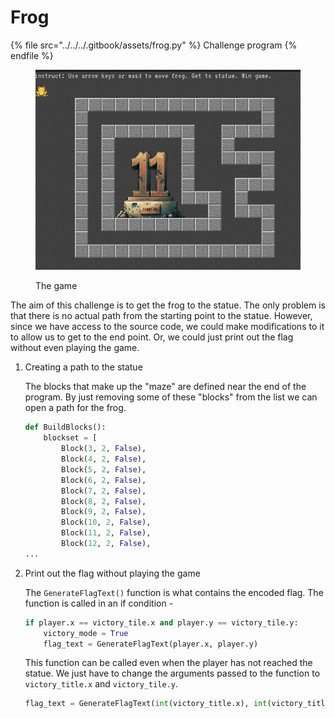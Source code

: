 # Frog

{% file src="../../../.gitbook/assets/frog.py" %}
Challenge program
{% endfile %}

<figure><img src="../../../.gitbook/assets/frog_challenge.png" alt=""><figcaption><p>The game</p></figcaption></figure>

The aim of this challenge is to get the frog to the statue. The only problem is that there is no actual path from the starting point to the statue. However, since we have access to the source code, we could make modifications to it to allow us to get to the end point. Or, we could just print out the flag without even playing the game.

1.  Creating a path to the statue

    The blocks that make up the "maze" are defined near the end of the program. By just removing some of these "blocks" from the list we can open a path for the frog.

    ```python
    def BuildBlocks():
        blockset = [
            Block(3, 2, False),
            Block(4, 2, False),
            Block(5, 2, False),
            Block(6, 2, False),
            Block(7, 2, False),
            Block(8, 2, False),
            Block(9, 2, False),
            Block(10, 2, False),
            Block(11, 2, False),
            Block(12, 2, False),
    ...
    ```
2.  Print out the flag without playing the game

    The `GenerateFlagText()` function is what contains the encoded flag. The function is called in an if condition -&#x20;

    ```python
    if player.x == victory_tile.x and player.y == victory_tile.y:
        victory_mode = True
        flag_text = GenerateFlagText(player.x, player.y)
    ```

    This function can be called even when the player has not reached the statue. We just have to change the arguments passed to the function to `victory_title.x` and `victory_tile.y`.

    ```python
    flag_text = GenerateFlagText(int(victory_title.x), int(victory_title.y))
    ```
